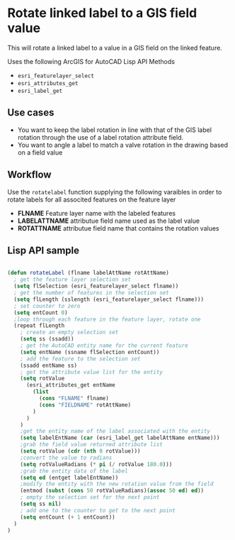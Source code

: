 # Rotate linked label to a GIS field value

This will rotate a linked label to a value in a GIS field on the linked feature.

Uses the following ArcGIS for AutoCAD Lisp API Methods

* ```esri_featurelayer_select```
* ```esri_attributes_get```
* ```esri_label_get```

## Use cases

* You want to keep the label rotation in line with that of the GIS label rotation through the use of a label rotation attribute field. 
* You want to angle a label to match a valve rotation in the drawing based on a field value

## Workflow

Use the ```rotatelabel``` function supplying the following varaibles in order to rotate labels for all associted features on the feature layer
  
  - **FLNAME** Feature layer name with the labeled features
  - **LABELATTNAME** attributue field name used as the label value
  - **ROTATTNAME** attributue field name that contains the rotation values

## Lisp API sample

```lisp

(defun rotateLabel (flname labelAttName rotAttName)
  ; get the feature layer selection set
  (setq flSelection (esri_featurelayer_select flname))
  ; get the number of features in the selection set
  (setq flLength (sslength (esri_featurelayer_select flname)))
  ; set counter to zero
  (setq entCount 0)
  ;loop through each feature in the feature layer, rotate one 
  (repeat flLength 
    ; create an empty selection set
    (setq ss (ssadd))
    ; get the AutoCAD entity name for the current feature
    (setq entName (ssname flSelection entCount))
    ; add the feature to the selection set
    (ssadd entName ss)
    ; get the attribute value list for the entity
    (setq rotValue 
      (esri_attributes_get entName 
        (list 
          (cons "FLNAME" flname)
          (cons "FIELDNAME" rotAttName)
        )
      )
    )
    ;get the entity name of the label associated with the entity
    (setq labelEntName (car (esri_label_get labelAttName entName)))
    ;grab the field value returned attribute list
    (setq rotValue (cdr (nth 0 rotValue)))
    ;convert the value to radians
    (setq rotValueRadians (* pi (/ rotValue 180.0)))
    ;grab the entity data of the label
    (setq ed (entget labelEntName))
    ;modify the entity with the new rotation value from the field
    (entmod (subst (cons 50 rotValueRadians)(assoc 50 ed) ed))
    ; empty the selection set for the next point
    (setq ss nil)
    ; add one to the counter to get to the next point
    (setq entCount (+ 1 entCount))
  )
)
```